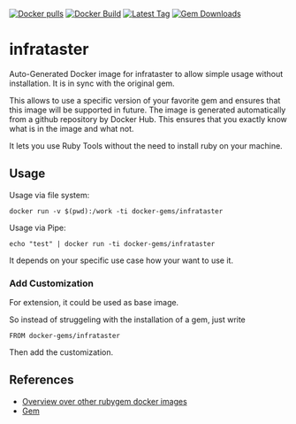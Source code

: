 [![Docker pulls](https://img.shields.io/docker/pulls/rubygem/infrataster.svg)](https://hub.docker.com/r/rubygem/infrataster/)
[![Docker Build](https://img.shields.io/docker/automated/rubygem/infrataster.svg)](https://hub.docker.com/r/rubygem/infrataster/)
[![Latest Tag](https://img.shields.io/github/tag/docker-rubygem/infrataster.svg)](https://hub.docker.com/r/rubygem/infrataster/)
[![Gem Downloads](https://img.shields.io/gem/dt/infrataster.svg)](https://rubygems.org/gems/infrataster/)
# infrataster

Auto-Generated Docker image for infrataster to allow simple usage without installation.
It is in sync with the original gem.

This allows to use a specific version of your favorite gem and ensures that this image will be supported in future.
The image is generated automatically from a github repository by Docker Hub.
This ensures that you exactly know what is in the image and what not.

It lets you use Ruby Tools without the need to install ruby on your machine.

## Usage

Usage via file system:

`docker run -v $(pwd):/work -ti docker-gems/infrataster`

Usage via Pipe:

`echo "test" | docker run -ti docker-gems/infrataster`

It depends on your specific use case how your want to use it.

### Add Customization

For extension, it could be used as base image.

So instead of struggeling with the installation of a gem, just write

`FROM docker-gems/infrataster`

Then add the customization.

## References

 - [Overview over other rubygem docker images](https://github.com/thinkbot/docker-rubygem)
 - [Gem](https://rubygems.org/gems/infrataster/)
